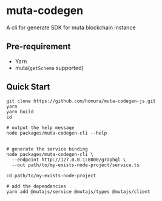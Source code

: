 # muta-codegen

A cli for generate SDK for muta blockchain instance 

## Pre-requirement

- Yarn
- muta(`getSchema` supported)

## Quick Start

```
git clone https://github.com/homura/muta-codegen-js.git
yarn
yarn build
cd

# output the help message 
node packages/muta-codegen-cli --help


# generate the service binding
node packages/muta-codegen-cli \
  --endpoint http://127.0.0.1:8000/graphql \
  --out path/to/my-exists-node-project/service.ts

cd path/to/my-exists-node-project

# add the dependencies
yarn add @mutajs/service @mutajs/types @mutajs/client
```
